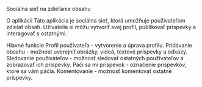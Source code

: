 Sociálna sieť na zdieľanie obsahu

O aplikácii 
Táto aplikácia je sociálna sieť, ktorá umožňuje používateľom zdielať obsah. Užívatelia si môžu vytvoriť svoj profil, publikovať 
príspevky a interagovať s ostatnými.

Hlavné funkcie
Profil používateľa - vytvorenie a úprava profilu.
Pridávanie obsahu - možnost uverejniť obrázky, videá, textové príspevky
a odkazy.
Sledovanie používateľov - možnosť sledovať ostatných používateľov a zobrazovať ich príspevky.
Páči sa mi príspevok - označenie príspevkov, ktoré sa vám páčia.
Komentovanie - možnosť komentovať ostatné príspevky.
